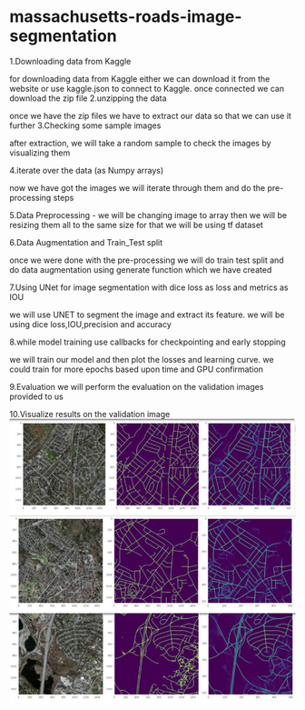 # massachusetts-roads-image-segmentation

1.Downloading data from Kaggle

for downloading data from Kaggle either we can download it from the website or use kaggle.json to connect to Kaggle. once connected we can download the zip file
2.unzipping the data

once we have the zip files we have to extract our data so that we can use it further
3.Checking some sample images

after extraction, we will take a random sample to check the images by visualizing them 

4.iterate over the data (as Numpy arrays)

now we have got the images we will iterate through them and do the pre-processing steps

5.Data Preprocessing - 
we will be changing image to array then we will be resizing them all to the same size
for that we will be using tf dataset

6.Data Augmentation and Train_Test split

once we were done with the pre-processing we will do train test split and do data augmentation using generate function which we have created 

7.Using UNet for image segmentation with dice loss as loss and metrics as IOU

we will use UNET to segment the image and extract its feature. 
we will be using dice loss,IOU,precision and accuracy

8.while model training use callbacks for checkpointing and early stopping

we will train our model and then plot the losses and learning curve.
we could train for more epochs based upon time and GPU confirmation 

9.Evaluation 
we will perform the evaluation on the validation images provided to us 

10.Visualize results on the validation image 
![Alt text](output1.jpg?raw=true "Title")
![alt text](https://github.com/Himanshu-1988/massachusetts-roads-image-segmentation/blob/main/output2.jpg?raw=true)
![Screenshot](output3.jpg)
